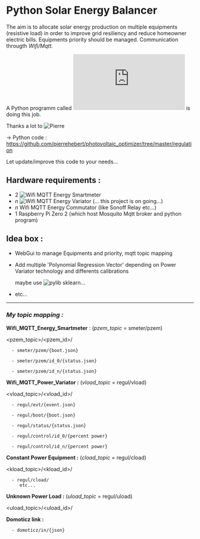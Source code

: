 # **Py**thon **S**olar **E**nergy **B**alancer

The aim is to allocate  solar energy production on multiple equipments (resistive load) in order to improve grid resiliency and reduce homeowner electric bills.
Equipments priority should be managed.
Communication througth _Wifi/Mqtt._

A Python programm called !['regulation.py'](https://github.com/pierrehebert/photovoltaic_optimizer/blob/master/regulation/power_regulation.py) is doing this job.

Thanks a lot to ![Pierre](https://github.com/pierrehebert)

 → Python code : https://github.com/pierrehebert/photovoltaic_optimizer/tree/master/regulation

Let update/improve this code to your needs...

## Hardware requirements :

- 2  ![Wifi MQTT Energy Smartmeter](https://github.com/Coturex/Wifi_Mqtt_SmartMeter)
- _n_ ![Wifi MQTT Energy Variator](https://github.com/Coturex/Wifi_Mqtt_PowerVariator) (... this project is on going...)
- _n_ Wifi MQTT Energy Commutator (like Sonoff Relay etc...)
- 1 Raspberry Pi Zero 2    (which host Mosquito Mqtt broker and python program)

## Idea box :
 - WebGui to manage Equipments and priority, mqtt topic mapping
 - Add multiple 'Polynomial Regression Vector' depending on Power Variator technology and differents calibrations
 
   maybe use ![pylib sklearn...](https://www.askpython.com/python/examples/polynomial-regression-in-python)
 - etc...



-------

### _My topic mapping :_

  **Wifi_MQTT_Energy_Smartmeter** : (_pzem_topic_ = smeter/pzem)
  
   <pzem_topic>/<pzem_id>/
   
      - smeter/pzem/{boot.json}
   
      - smeter/pzem/id_0/{status.json}
   
      - smeter/pzem/id_n/{status.json}


   **Wifi_MQTT_Power_Variator :**  (_vload_topic_ = regul/vload)
   
   <vload_topic>/<vload_id>/
   
      - regul/evt/{event.json}
           
      - regul/boot/{boot.json}
   
      - regul/status/{status.json}
   
      - regul/control/id_0/{percent power}
   
      - regul/control/id_n/{percent power}

   **Constant Power Equipment :** (_cload_topic_ = regul/cload)
   
   <kload_topic>/<kload_id>/
   
      - regul/cload/
         etc...
   
   
   **Unknown Power Load :** (_uload_topic_ = regul/uload)
   
   <uload_topic>/<uload_id>/
   

   
   
   **Domoticz link :**
   
      - domoticz/in/{json} 
